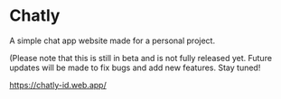 # Chatly
A simple chat app website made for a personal project.

(Please note that this is still in beta and is not fully released yet. Future updates will be made to fix bugs and add new features. Stay tuned!

https://chatly-id.web.app/
